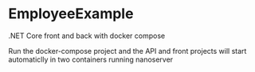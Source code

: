 # EmployeeExample
.NET Core front and back with docker compose

Run the docker-compose project and the API and front projects will start automaticlly in two containers running nanoserver
